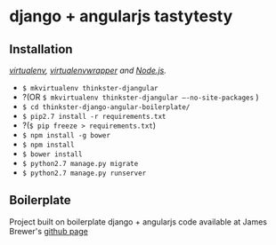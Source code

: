 # django + angularjs tastytesty


## Installation

*[virtualenv](http://virtualenv.readthedocs.org/en/latest/),
[virtualenvwrapper](http://virtualenvwrapper.readthedocs.org/en/latest/) and
[Node.js](http://nodejs.org/).*


* `$ mkvirtualenv thinkster-djangular`
* ?(OR `$ mkvirtualenv thinkster-djangular —-no-site-packages` )
* `$ cd thinkster-django-angular-boilerplate/`
* `$ pip2.7 install -r requirements.txt`
* ?(`$ pip freeze > requirements.txt`)
* `$ npm install -g bower`
* `$ npm install`
* `$ bower install`
* `$ python2.7 manage.py migrate`
* `$ python2.7 manage.py runserver`


## Boilerplate
Project built on boilerplate django + angularjs code available at James Brewer's [github page](https://github.com/brwr/thinkster-django-angular-boilerplate) 
